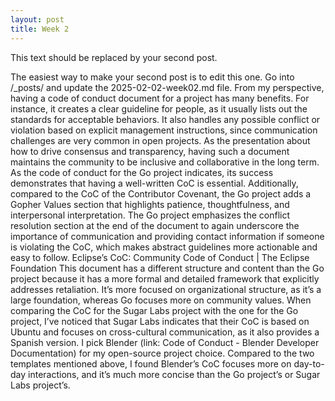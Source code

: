```yaml
---
layout: post
title: Week 2
---
```



This text should be replaced by your second post.

The easiest way to make your second post is to edit this one.
Go into /_posts/ and update the 2025-02-02-week02.md file.
From my perspective, having a code of conduct document for a project has many benefits. For instance, it creates a clear guideline for people, as it usually lists out the standards for acceptable behaviors. It also handles any possible conflict or violation based on explicit management instructions, since communication challenges are very common in open projects. As the presentation about how to drive consensus and transparency, having such a document maintains the community to be inclusive and collaborative in the long term. 
As the code of conduct for the Go project indicates, its success demonstrates that having a well-written CoC is essential. Additionally, compared to the CoC of the Contributor Covenant, the Go project adds a Gopher Values section that highlights patience, thoughtfulness, and interpersonal interpretation. The Go project emphasizes the conflict resolution section at the end of the document to again underscore the importance of communication and providing contact information if someone is violating the CoC, which makes abstract guidelines more actionable and easy to follow. 
Eclipse’s CoC: Community Code of Conduct | The Eclipse Foundation
This document has a different structure and content than the Go project because it has a more formal and detailed framework that explicitly addresses retaliation. It’s more focused on organizational structure, as it’s a large foundation, whereas Go focuses more on community values. 
When comparing the CoC for the Sugar Labs project with the one for the Go project, I’ve noticed that Sugar Labs indicates that their CoC is based on Ubuntu and focuses on cross-cultural communication, as it also provides a Spanish version. 
I pick Blender (link: Code of Conduct - Blender Developer Documentation) for my open-source project choice. Compared to the two templates mentioned above, I found Blender’s CoC focuses more on day-to-day interactions, and it’s much more concise than the Go project’s or Sugar Labs project’s. 
